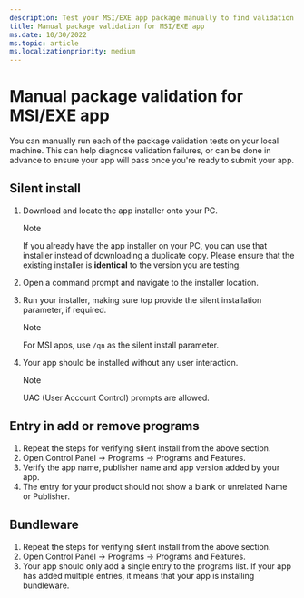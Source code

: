 ```yaml
---
description: Test your MSI/EXE app package manually to find validation errors before submission
title: Manual package validation for MSI/EXE app
ms.date: 10/30/2022
ms.topic: article
ms.localizationpriority: medium
---
```


# Manual package validation for MSI/EXE app

You can manually run each of the package validation tests on your local machine. This can help diagnose validation failures, or can be done in advance to ensure your app will pass once you're ready to submit your app.

## Silent install

1. Download and locate the app installer onto your PC.
   > [!NOTE]
   > If you already have the app installer on your PC, you can use that installer instead of downloading a duplicate copy. Please ensure that the existing installer is **identical** to the version you are testing.
1. Open a command prompt and navigate to the installer location.
1. Run your installer, making sure top provide the silent installation parameter, if required.
   > [!NOTE]
   > For MSI apps, use `/qn` as the silent install parameter.
1. Your app should be installed without any user interaction.

   > [!NOTE]
   > UAC (User Account Control) prompts are allowed.

## Entry in add or remove programs

1. Repeat the steps for verifying silent install from the above section.
2. Open Control Panel -> Programs -> Programs and Features.
3. Verify the app name, publisher name and app version added by your app.
4. The entry for your product should not show a blank or unrelated Name or Publisher.

## Bundleware

1. Repeat the steps for verifying silent install from the above section.
1. Open Control Panel -> Programs -> Programs and Features.
1. Your app should only add a single entry to the programs list. If your app has added multiple entries, it means that your app is installing bundleware.
